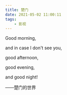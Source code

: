 ```yaml
---
title: 楚门
date: 2021-05-02 11:00:11
tags:
    - 影视
---
```


Good morning,

and in case I don't see you,

good afternoon,

good evening,

and good night!



——楚门的世界
